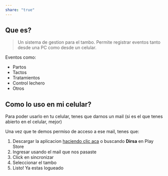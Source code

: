 ```yaml
---
share: "true"
---
```


## Que es?

> Un sistema de gestion para el tambo. Permite registrar eventos tanto desde una PC como desde un celular.

Eventos como:

+ Partos
+ Tactos
+ Tratamientos
+ Control lechero
+ Otros

## Como lo uso en mi celular?

Para poder usarlo en tu celular, tenes que darnos un mail (si es el que tenes abierto en el celular, mejor)

Una vez que te demos permiso de acceso a ese mail, tenes que:

1. Descargar la aplicacion [haciendo clic aca](https://play.google.com/store/apps/details?id=com.dirsa) o buscando **Dirsa** en Play Store
2. Ingresar usando el mail que nos pasaste
3. Click en sincronizar
4. Seleccionar el tambo
5. Listo! Ya estas logueado


